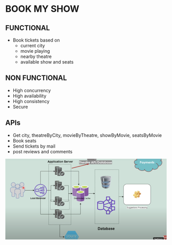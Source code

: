 # BOOK MY SHOW

## FUNCTIONAL
- Book tickets based on
    - current city
    - movie playing
    - nearby theatre
    - available show and seats

## NON FUNCTIONAL
- High concurrency
- High availability
- High consistency
- Secure


## APIs
- Get city, theatreByCity, movieByTheatre, showByMovie, seatsByMovie
- Book seats
- Send tickets by mail
- post reviews and comments

<img src="./Resources/22-1.png">
